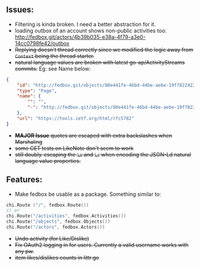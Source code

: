 ## Issues:
* Filtering is kinda broken. I need a better abstraction for it.
* loading outbox of an account shows non-public activities too: http://fedbox.git/actors/4b39b035-e38a-4f79-a3e0-14cc0798fe42/outbox
* ~~Replying doesn't thread correctly since we modified the logic away from `Context` being the thread starter.~~
* ~~natural language values are broken with latest go-ap/ActivityStreams commits.~~ Eg: see Name below: 
```json
{
    "id": "http://fedbox.git/objects/80e441fe-46bd-44be-aebe-19f782242213",
    "type": "Page",
    "name": {
        "": "",
        "-": "http://fedbox.git/objects/80e441fe-46bd-44be-aebe-19f782242213/shares"
    },
    "url": "https://tools.ietf.org/html/rfc5782"
}
```
* ~~**MAJOR Issue** quotes are escaped with extra backslashes when Marshaling~~
* ~~some GET tests on LikeNote don't seem to work~~ 
* ~~still doubly-escaping the `\n` and `\r` when encoding the JSON-Ld natural language value properties.~~

## Features:
* Make fedbox be usable as a package. Something similar to:
```go
chi.Route ("/", fedbox.Route())
// or
chi.Route("/activities", fedbox.Activities())
chi.Route("/objects", fedbox.Objects())
chi.Route("/actors", fedbox.Actors())

```
* ~~Undo activity (for Like/Dislike)~~
* ~~Fix OAuth2 logging in for users. Currently a valid username works with any pw.~~
* ~~item likes/dislikes counts in littr.go~~
